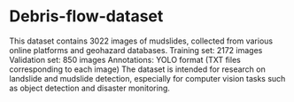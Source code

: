 # Debris-flow-dataset
This dataset contains 3022 images of mudslides, collected from various online platforms and geohazard databases.
Training set: 2172 images
Validation set: 850 images
Annotations: YOLO format (TXT files corresponding to each image)
The dataset is intended for research on landslide and mudslide detection, especially for computer vision tasks such as object detection and disaster monitoring.
